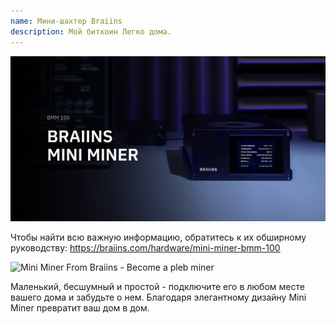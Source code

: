 ```yaml
---
name: Мини-шахтер Braiins
description: Мой биткоин Легко дома.
---
```

![cover](assets/cover.webp)

Чтобы найти всю важную информацию, обратитесь к их обширному руководству: https://braiins.com/hardware/mini-miner-bmm-100

![ Mini Miner From Braiins - Become a pleb miner  ](https://youtu.be/QXonFfguymw?si=_bq5pd_85xmUBZiw)

Маленький, бесшумный и простой - подключите его в любом месте вашего дома и забудьте о нем. Благодаря элегантному дизайну Mini Miner превратит ваш дом в дом.